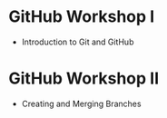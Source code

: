 # GitHub Workshop I
- Introduction to Git and GitHub

# GitHub Workshop II
-  Creating and Merging Branches
